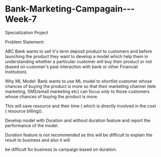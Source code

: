# Bank-Marketing-Campagain---Week-7
Specialization Project 


Problem Statement:

ABC Bank wants to sell it's term deposit product to customers and before launching the product they want to develop a model which help them in understanding whether a particular customer will buy their product or not (based on customer's past interaction with bank or other Financial Institution).

 

Why ML Model: Bank wants to use ML model to shortlist customer whose chances of buying the product is more so that their marketing channel (tele marketing, SMS/email marketing etc)  can focus only to those customers whose chances of buying the product is more.

This will save resource and their time ( which is directly involved in the cost ( resource billing)).

Develop model with Duration and without duration feature and report the performance of the model.

Duration feature is not recommended as this will be difficult to explain the result to business and also it will

be difficult for business to campaign based on duration.
